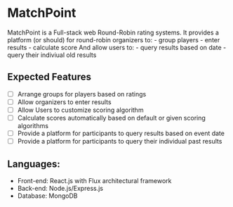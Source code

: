 # MatchPoint
MatchPoint is a Full-stack web Round-Robin rating systems. It provides a platform (or should) for round-robin organizers to: 
	- group players 
	- enter results 
	- calculate score
And allow users to:
	- query results based on date
	- query their indiviual old results

## Expected Features
 - [ ] Arrange groups for players based on ratings
 - [ ] Allow organizers to enter results
 - [ ] Allow Users to customize scoring algorithm
 - [ ] Calculate scores automatically based on default or given scoring algorithms
 - [ ] Provide a platform for participants to query results based on event date
 - [ ] Provide a platform for participants to query their individual past results

## Languages:
 - Front-end: React.js with Flux architectural framework
 - Back-end: Node.js/Express.js
 - Database: MongoDB

